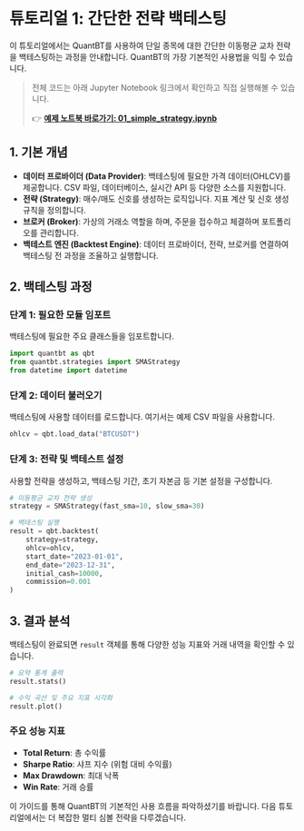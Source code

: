 # 튜토리얼 1: 간단한 전략 백테스팅

이 튜토리얼에서는 QuantBT를 사용하여 단일 종목에 대한 간단한 이동평균 교차 전략을 백테스팅하는 과정을 안내합니다. QuantBT의 가장 기본적인 사용법을 익힐 수 있습니다.

>  전체 코드는 아래 Jupyter Notebook 링크에서 확인하고 직접 실행해볼 수 있습니다.
>
> 👉 **[예제 노트북 바로가기: 01_simple_strategy.ipynb](../examples/01_simple_strategy.ipynb)**

## 1. 기본 개념

- **데이터 프로바이더 (Data Provider)**: 백테스팅에 필요한 가격 데이터(OHLCV)를 제공합니다. CSV 파일, 데이터베이스, 실시간 API 등 다양한 소스를 지원합니다.
- **전략 (Strategy)**: 매수/매도 신호를 생성하는 로직입니다. 지표 계산 및 신호 생성 규칙을 정의합니다.
- **브로커 (Broker)**: 가상의 거래소 역할을 하며, 주문을 접수하고 체결하며 포트폴리오를 관리합니다.
- **백테스트 엔진 (Backtest Engine)**: 데이터 프로바이더, 전략, 브로커를 연결하여 백테스팅 전 과정을 조율하고 실행합니다.

## 2. 백테스팅 과정

### 단계 1: 필요한 모듈 임포트

백테스팅에 필요한 주요 클래스들을 임포트합니다.

```python
import quantbt as qbt
from quantbt.strategies import SMAStrategy
from datetime import datetime
```

### 단계 2: 데이터 불러오기

백테스팅에 사용할 데이터를 로드합니다. 여기서는 예제 CSV 파일을 사용합니다.

```python
ohlcv = qbt.load_data("BTCUSDT") 
```

### 단계 3: 전략 및 백테스트 설정

사용할 전략을 생성하고, 백테스팅 기간, 초기 자본금 등 기본 설정을 구성합니다.

```python
# 이동평균 교차 전략 생성
strategy = SMAStrategy(fast_sma=10, slow_sma=30)

# 백테스팅 실행
result = qbt.backtest(
    strategy=strategy,
    ohlcv=ohlcv,
    start_date="2023-01-01",
    end_date="2023-12-31",
    initial_cash=10000,
    commission=0.001
)
```

## 3. 결과 분석

백테스팅이 완료되면 `result` 객체를 통해 다양한 성능 지표와 거래 내역을 확인할 수 있습니다.

```python
# 요약 통계 출력
result.stats()

# 수익 곡선 및 주요 지표 시각화
result.plot()
```

### 주요 성능 지표

- **Total Return**: 총 수익률
- **Sharpe Ratio**: 샤프 지수 (위험 대비 수익률)
- **Max Drawdown**: 최대 낙폭
- **Win Rate**: 거래 승률

이 가이드를 통해 QuantBT의 기본적인 사용 흐름을 파악하셨기를 바랍니다. 다음 튜토리얼에서는 더 복잡한 멀티 심볼 전략을 다루겠습니다. 